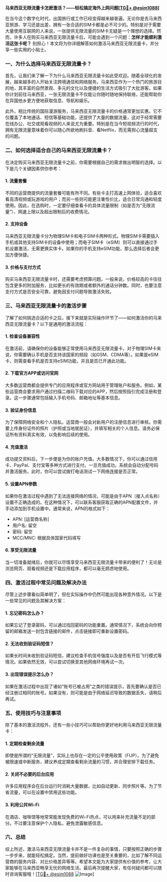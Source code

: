 **马来西亚无限流量卡怎麽激活？——轻松搞定海外上网问题[[TG💪+ @esim1088](https://t.me/s/esim1088)]**

在当今这个数字化时代，出国旅行或工作已经变得越来越普遍。无论你是去马来西亚旅游、学习还是出差，拥有一张合适的SIM卡都是必不可少的。特别是对于需要大量使用互联网的人来说，一张提供无限流量的SIM卡无疑是一个理想的选择。然而，许多人在购买马来西亚无限流量卡后，可能会遇到一个问题：**怎样才能顺利激活这张卡呢？** 别担心！本文将为你详细解答如何激活马来西亚无限流量卡，并分享一些实用的小贴士。

### 一、为什么选择马来西亚无限流量卡？

首先，让我们来了解一下为什么马来西亚无限流量卡如此受欢迎。随着全球化的发展，越来越多的人开始关注跨境通信和网络服务。马来西亚作为一个热门的旅游目的地，其丰富的自然景观、多元的文化以及便捷的生活方式吸引了大批游客。如果你计划前往马来西亚，一张无限流量卡不仅能让你随时随地保持联络，还能帮助你在异国他乡更方便地获取信息、导航和娱乐。

此外，相比传统的国际漫游服务，马来西亚无限流量卡的价格通常更加实惠。它不仅覆盖了本地通话、短信等基础功能，还提供了大量的数据流量，这对于经常需要在线办公、社交或观看视频的人来说尤为重要。特别是在当今短视频流行的时代，拥有无限流量意味着你可以随心所欲地刷抖音、看Netflix，而无需担心流量超支的问题。

### 二、如何选择适合自己的马来西亚无限流量卡？

在决定购买马来西亚无限流量卡之前，你需要根据自己的需求做出明智的选择。以下是几个关键因素供你参考：

#### 1. **流量套餐**
   不同的运营商提供的流量套餐可能有所不同。有些卡主打高速上网体验，适合喜欢看高清视频或玩游戏的用户；而另一些则可能更注重性价比，适合日常沟通和轻度使用。因此，在选购时，一定要仔细查看卡的具体流量限制（如是否为“无限流量”）、网速上限以及超出限制后的收费情况。

#### 2. **支持设备**
   马来西亚无限流量卡分为物理SIM卡和电子SIM卡两种形式。物理SIM卡需要插入手机或其他支持SIM卡的设备中使用；而电子SIM卡（eSIM）则可以直接通过手机设置激活，无需更换实体卡。如果你的手机支持eSIM功能，那么选择后者会更加方便快捷。

#### 3. **价格与支付方式**
   购买马来西亚无限流量卡时，还需要考虑预算问题。一般来说，价格较高的卡往往包含更多的附加服务，比如更长的有效期或者额外的通话分钟数。同时，也要注意支付方式是否安全可靠，避免因支付问题导致激活失败。

### 三、马来西亚无限流量卡的激活步骤

了解了如何挑选合适的卡之后，接下来就是实际操作环节了——如何激活你的马来西亚无限流量卡？以下是通用的激活流程：

#### 1. **检查设备兼容性**
   在激活前，请确保你的设备能够正常使用马来西亚无限流量卡。对于物理SIM卡来说，你需要确认手机是否支持该国家的频段（如GSM、CDMA等）。如果是eSIM卡，则需查看手机是否支持eSIM功能，并且是否已开通此功能。

#### 2. **下载官方APP或访问官网**
   大多数运营商都会提供专门的应用程序或官方网站用于管理账户和服务。例如，某些运营商会要求用户通过扫描二维码下载对应的APP，然后按照指引完成注册和登录。这一步骤通常包括输入手机号码、邮箱地址等基本信息。

#### 3. **验证身份信息**
   为了保障网络安全和个人隐私，运营商一般会对新用户的注册信息进行审核。你需要上传身份证件的照片（护照或当地居民证），并填写相关的个人信息。请务必保证所有资料真实有效，以免影响后续的使用。

#### 4. **充值激活**
   成功提交资料后，下一步便是为你的账户充值。大多数情况下，你可以通过信用卡、PayPal、支付宝等多种方式进行支付。一旦充值成功，系统会自动分配号码并激活服务。此时，你可以尝试拨打电话测试一下网络连接是否正常。

#### 5. **设置APN参数**
   如果你在激活过程中遇到了无法连接网络的情况，可能是由于APN（接入点名称）设置不正确造成的。在这种情况下，可以联系客服获取正确的APN配置文件，并手动添加到手机设置中。通常来说，APN的格式如下：
   - APN: [运营商名称]
   - 用户名: 留空
   - 密码: 留空
   - MCC/MNC: 根据具体国家代码填写

#### 6. **享受无限流量**
   当一切准备就绪后，你就可以尽情享受马来西亚无限流量卡带来的便利了！无论是浏览网页、观看视频还是下载应用程序，都可以毫无顾虑地使用。

### 四、激活过程中常见问题及解决办法

尽管上述步骤看似简单明了，但在实际操作中仍然可能出现各种意外情况。以下是一些常见的问题及其解决方案：

#### 1. **忘记密码怎么办？**
   如果忘记了登录密码，可以通过找回密码的功能重置。通常情况下，系统会向你预留的邮箱发送一封包含链接的邮件，点击链接即可重新设置密码。

#### 2. **无法收到验证码短信？**
   如果长时间未收到验证码短信，建议检查手机信号强度以及是否有开启飞行模式等情况。如果依然无效，可以尝试切换至其他网络环境再试一次。

#### 3. **出现错误提示怎么办？**
   如果在激活过程中出现了诸如“账号已被占用”之类的错误提示，首先要确认是否已经注册过相同的账号。如果没有，则可能是由于网络延迟导致的数据丢失，请稍后再试。

### 五、使用技巧与注意事项

除了基本的激活流程外，还有一些小技巧可以帮助你更好地利用马来西亚无限流量卡：

#### 1. **定期检查剩余流量**
   即使是所谓的“无限流量”，实际上也存在一定的公平使用政策（FUP）。为了避免被限速或中断服务，建议养成定期查看剩余流量的习惯，并合理安排下载任务。

#### 2. **关闭不必要的后台应用**
   许多应用程序会在后台运行时消耗大量数据，比如自动更新、同步照片等。为了节省流量，可以在设置中禁用这些功能。

#### 3. **利用公共Wi-Fi**
   在酒店、咖啡馆等地常常能发现免费的Wi-Fi热点，可以用来补充流量不足的部分。不过要注意保护个人隐私，避免泄露敏感信息。

### 六、总结

综上所述，激活马来西亚无限流量卡并不是一件复杂的事情，只要按照正确的步骤一步步来，就能轻松搞定。当然，提前做好功课也是至关重要的，比如了解不同运营商的服务内容、对比价格差异等等。希望本文能为大家提供有价值的参考，让大家能够在马来西亚畅享无忧的网络生活。最后再次提醒大家，有任何疑问都可以随时咨询客服哦！[[TG💪+ @esim1088](https://t.me/s/esim1088) ![Image](https://i.postimg.cc/4NQfJmqS/Snipaste-2025-05-13-00-14-12.png)]